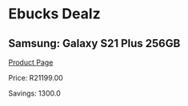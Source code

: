 
# Ebucks Dealz
## Samsung: Galaxy S21 Plus 256GB
[Product Page](https://www.ebucks.com/web/shop/productSelected.do?prodId=1129755419&catId=1158505265)

Price: R21199.00

Savings: 1300.0


	